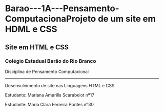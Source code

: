 # Barao---1A---Pensamento-ComputacionaProjeto de um site em HDML e CSS
## Site em HTML e CSS

### Colégio Estadual Barão do Rio Branco 
Disciplina de Pensamento Computacional

---

Desenvolvimento de site nas Linguagens HTML e CSS

Estudante: Mariana Amarilla Scarabelot   nº17


Estudante: Maria Clara Ferreira Pontes   n°30
